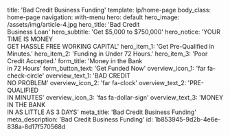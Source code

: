 title: 'Bad Credit Business Funding'
template: lp/home-page
body_class: home-page
navigation: with-menu
hero: default
hero_image: /assets/img/article-4.jpg
hero_title: 'Bad Credit</br>Business Loan'
hero_subtitle: 'Get $5,000 to $750,000'
hero_notice: 'YOUR TIME IS MONEY</br>GET HASSLE FREE WORKING CAPITAL'
hero_item_1: 'Get Pre-Qualified in Minutes.'
hero_item_2: 'Funding in Under 72 Hours.'
hero_item_3: 'Poor Credit Accepted.'
form_title: 'Money in the Bank</br>in 72 Hours'
form_button_text: 'Get Funded Now'
overview_icon_1: 'far fa-check-circle'
overview_text_1: 'BAD CREDIT </br> NO PROBLEM'
overview_icon_2: 'far fa-clock'
overview_text_2: 'PRE-QUALIFIED </br> IN MINUTES'
overview_icon_3: 'fas fa-dollar-sign'
overview_text_3: 'MONEY IN THE BANK </br>IN AS LITTLE AS 3 DAYS'
meta_title: 'Bad Credit Business Funding'
meta_description: 'Bad Credit Business Funding'
id: 1b853945-9d2b-4e6e-838a-8d17f570568d

